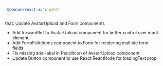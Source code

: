 ```yaml
---
'@paalan/react-ui': patch
---
```


feat: Update AvatarUpload and Form components

- Add forwardRef to AvatarUpload component for better control over input element
- Add FormFieldItems component to Form for rendering multiple form fields
- Fix missing aria-label in PencilIcon of AvatarUpload component
- Update Button component to use React.ReactNode for loadingText prop
